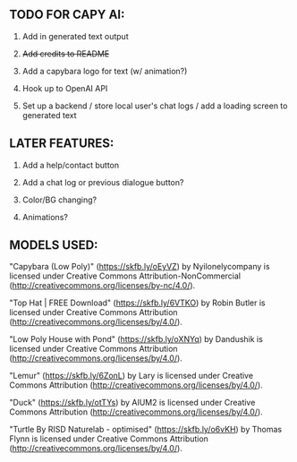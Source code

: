 ## TODO FOR CAPY AI:

1. Add in generated text output

2. ~~Add credits to README~~

3. Add a capybara logo for text (w/ animation?)

4. Hook up to OpenAI API

5. Set up a backend / store local user's chat logs / add a loading screen to generated text


## LATER FEATURES:

1. Add a help/contact button

2. Add a chat log or previous dialogue button?

3. Color/BG changing?

4. Animations?


## MODELS USED:

"Capybara (Low Poly)" (https://skfb.ly/oEyVZ) by Nyilonelycompany is licensed under Creative Commons Attribution-NonCommercial (http://creativecommons.org/licenses/by-nc/4.0/).

"Top Hat | FREE Download" (https://skfb.ly/6VTKO) by Robin Butler is licensed under Creative Commons Attribution (http://creativecommons.org/licenses/by/4.0/).

"Low Poly House with Pond" (https://skfb.ly/oXNYq) by Dandushik is licensed under Creative Commons Attribution (http://creativecommons.org/licenses/by/4.0/).

"Lemur" (https://skfb.ly/6ZonL) by Lary is licensed under Creative Commons Attribution (http://creativecommons.org/licenses/by/4.0/).

"Duck" (https://skfb.ly/otTYs) by AIUM2 is licensed under Creative Commons Attribution (http://creativecommons.org/licenses/by/4.0/).

"Turtle By RISD Naturelab - optimised" (https://skfb.ly/o6vKH) by Thomas Flynn is licensed under Creative Commons Attribution (http://creativecommons.org/licenses/by/4.0/).